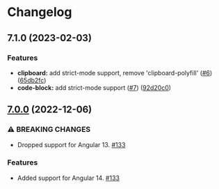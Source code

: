 # Changelog

## 7.1.0 (2023-02-03)


### Features

* **clipboard:** add strict-mode support, remove 'clipboard-polyfill' ([#6](https://github.com/blackbaud/stache/issues/6)) ([65db2fc](https://github.com/blackbaud/stache/commit/65db2fc2377e3c1b585f1b0f90a429ab4a6ef437))
* **code-block:** add strict-mode support ([#7](https://github.com/blackbaud/stache/issues/7)) ([92d20c0](https://github.com/blackbaud/stache/commit/92d20c08245850b12945210983877d359489a208))

## [7.0.0](https://github.com/blackbaud/stache/compare/7.0.0...7.0.0) (2022-12-06)

### ⚠ BREAKING CHANGES

- Dropped support for Angular 13. [#133](https://github.com/blackbaud/skyux-lib-stache/pull/133)

### Features

- Added support for Angular 14. [#133](https://github.com/blackbaud/skyux-lib-stache/pull/133)
